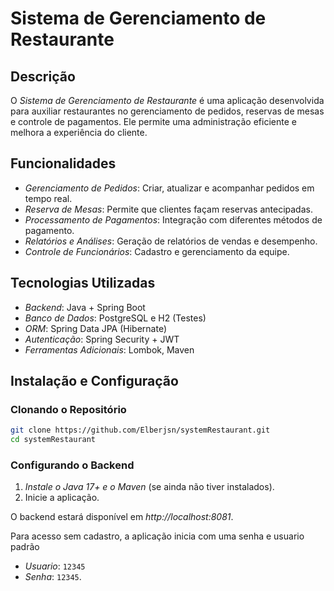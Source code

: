 # Sistema de Gerenciamento de Restaurante

## Descrição  

O *Sistema de Gerenciamento de Restaurante* é uma aplicação desenvolvida para auxiliar restaurantes no gerenciamento de pedidos, reservas de mesas e controle de pagamentos. Ele permite uma administração eficiente e melhora a experiência do cliente.  

## Funcionalidades  

- *Gerenciamento de Pedidos*: Criar, atualizar e acompanhar pedidos em tempo real.  
- *Reserva de Mesas*: Permite que clientes façam reservas antecipadas.  
- *Processamento de Pagamentos*: Integração com diferentes métodos de pagamento.  
- *Relatórios e Análises*: Geração de relatórios de vendas e desempenho.  
- *Controle de Funcionários*: Cadastro e gerenciamento da equipe.  

## Tecnologias Utilizadas  

- *Backend*: Java + Spring Boot  
- *Banco de Dados*: PostgreSQL e H2 (Testes)  
- *ORM*: Spring Data JPA (Hibernate)  
- *Autenticação*: Spring Security + JWT  
- *Ferramentas Adicionais*: Lombok, Maven  

## Instalação e Configuração  

### Clonando o Repositório  

```bash
git clone https://github.com/Elberjsn/systemRestaurant.git
cd systemRestaurant
```

### Configurando o Backend  

1. *Instale o Java 17+ e o Maven* (se ainda não tiver instalados).  
2. Inicie a aplicação.  
  
O backend estará disponível em *http://localhost:8081*.  

Para acesso sem cadastro, a aplicação inicia com uma senha e usuario padrão
- *Usuario*: `12345`
- *Senha*: `12345`.  


